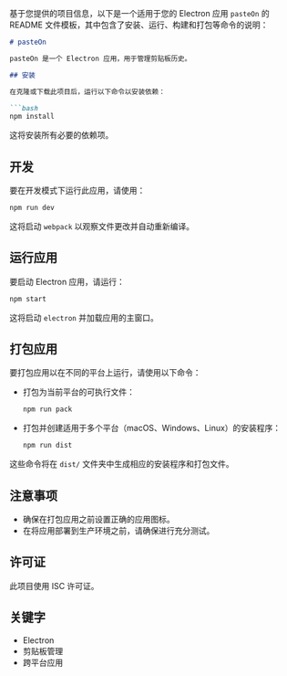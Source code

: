 基于您提供的项目信息，以下是一个适用于您的 Electron 应用 `pasteOn` 的 README 文件模板，其中包含了安装、运行、构建和打包等命令的说明：

```markdown
# pasteOn

pasteOn 是一个 Electron 应用，用于管理剪贴板历史。

## 安装

在克隆或下载此项目后，运行以下命令以安装依赖：

```bash
npm install
```

这将安装所有必要的依赖项。

## 开发

要在开发模式下运行此应用，请使用：

```bash
npm run dev
```

这将启动 `webpack` 以观察文件更改并自动重新编译。

## 运行应用

要启动 Electron 应用，请运行：

```bash
npm start
```

这将启动 `electron` 并加载应用的主窗口。

## 打包应用

要打包应用以在不同的平台上运行，请使用以下命令：

- 打包为当前平台的可执行文件：

  ```bash
  npm run pack
  ```

- 打包并创建适用于多个平台（macOS、Windows、Linux）的安装程序：

  ```bash
  npm run dist
  ```

这些命令将在 `dist/` 文件夹中生成相应的安装程序和打包文件。

## 注意事项

- 确保在打包应用之前设置正确的应用图标。
- 在将应用部署到生产环境之前，请确保进行充分测试。

## 许可证

此项目使用 ISC 许可证。

## 关键字

- Electron
- 剪贴板管理
- 跨平台应用
```
